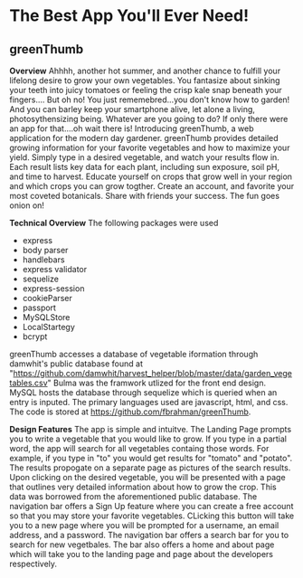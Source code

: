 # The Best App You'll Ever Need!
## greenThumb
**Overview**
Ahhhh, another hot summer, and another chance to fulfill your lifelong desire to grow your own vegetables. You fantasize about sinking your teeth into juicy tomatoes or feeling the crisp kale snap beneath your fingers.... But oh no! You just rememebred...you don't know how to garden! And you can barley keep your smartphone alive, let alone a living, photosythensizing being. Whatever are you going to do? If only there were an app for that....oh wait there is!
Introducing greenThumb, a web application for the modern day gardener. greenThumb provides detailed growing information for your favorite vegetables and how to maximize your yield. Simply type in a desired vegetable, and watch your results flow in. Each result lists key data for each plant, including sun exposure, soil pH, and time to harvest. Educate yourself on crops that grow well in your region and which crops you can grow togther. Create an account, and favorite your most coveted botanicals. Share with friends your success. The fun goes onion on!

**Technical Overview**
The following packages were used
- express
- body parser
- handlebars
- express validator
- sequelize
- express-session
- cookieParser
- passport
- MySQLStore
- LocalStartegy
- bcrypt

greenThumb accesses a database of vegetable iformation through damwhit's public database found at "https://github.com/damwhit/harvest_helper/blob/master/data/garden_vegetables.csv"
Bulma was the framwork utlized for the front end design. MySQL hosts the database through sequelize which is queried when an entry is inputed. The primary languages used are javascript, html, and css.
The code is stored at https://github.com/fbrahman/greenThumb.

**Design Features**
The app is simple and intuitve. The Landing Page prompts you to write a vegetable that you would like to grow. If you type in a partial word, the app will search for all vegetables containg those words. For example, if you type in "to" you would get results for "tomato" and "potato". The results propogate on a separate page as pictures of the search results. Upon clicking on the desired vegetable, you will be presented with a page that outlines very detailed information about how to grow the crop. This data was borrowed from the aforementioned public database.
The navigation bar offers a Sign Up feature where you can create a free account so that you may store your favorite vegetables. CLicking this button will take you to a new page where you will be prompted for a username, an email address, and a password.
The navigation bar offers a search bar for you to search for new vegetbales. The bar also offers a home and about page which will take you to the landing page and page about the developers respectively.